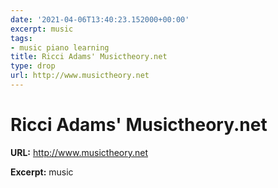 ```yaml
---
date: '2021-04-06T13:40:23.152000+00:00'
excerpt: music
tags:
- music piano learning
title: Ricci Adams' Musictheory.net
type: drop
url: http://www.musictheory.net
---
```


# Ricci Adams' Musictheory.net

**URL:** http://www.musictheory.net

**Excerpt:** music
